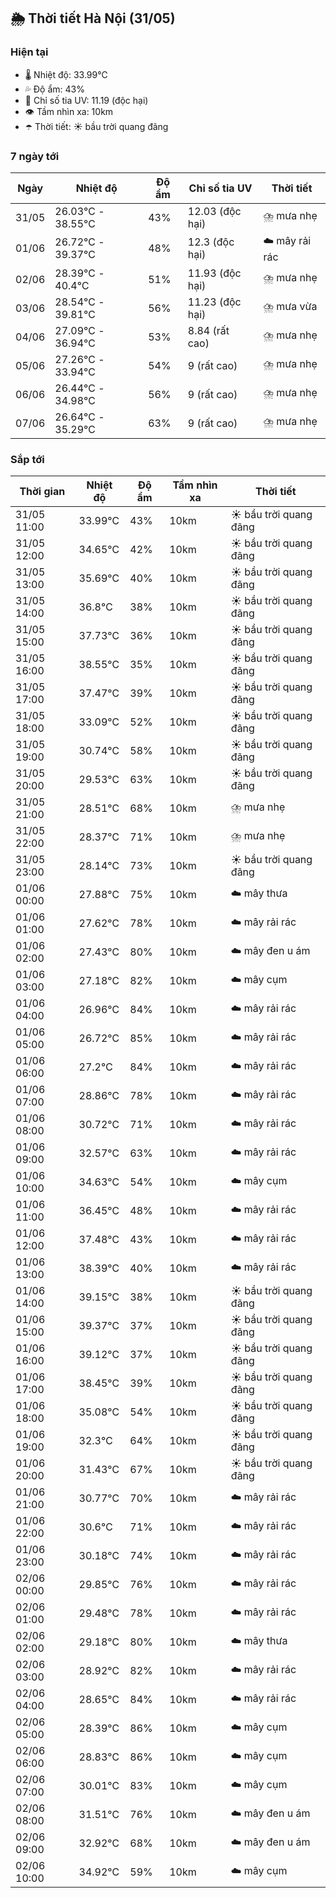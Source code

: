 ## 🌦️ Thời tiết Hà Nội (31/05)

### Hiện tại

- 🌡️ Nhiệt độ: 33.99℃
- 💦 Độ ẩm: 43%
- 🌟 Chỉ số tia UV: 11.19 (độc hại)
- 👁️ Tầm nhìn xa: 10km
- ☂️ Thời tiết: ☀️ bầu trời quang đãng

### 7 ngày tới

| Ngày | Nhiệt độ | Độ ẩm | Chỉ số tia UV | Thời tiết |
| --- | --- | --- | --- | --- |
| 31/05 | 26.03℃ - 38.55℃ | 43% | 12.03 (độc hại) | ⛈️ mưa nhẹ |
| 01/06 | 26.72℃ - 39.37℃ | 48% | 12.3 (độc hại) | ☁️ mây rải rác |
| 02/06 | 28.39℃ - 40.4℃ | 51% | 11.93 (độc hại) | ⛈️ mưa nhẹ |
| 03/06 | 28.54℃ - 39.81℃ | 56% | 11.23 (độc hại) | ⛈️ mưa vừa |
| 04/06 | 27.09℃ - 36.94℃ | 53% | 8.84 (rất cao) | ⛈️ mưa nhẹ |
| 05/06 | 27.26℃ - 33.94℃ | 54% | 9 (rất cao) | ⛈️ mưa nhẹ |
| 06/06 | 26.44℃ - 34.98℃ | 56% | 9 (rất cao) | ⛈️ mưa nhẹ |
| 07/06 | 26.64℃ - 35.29℃ | 63% | 9 (rất cao) | ⛈️ mưa nhẹ |

### Sắp tới

| Thời gian | Nhiệt độ | Độ ẩm | Tầm nhìn xa | Thời tiết |
| --- | --- | --- | --- | --- |
| 31/05 11:00 | 33.99℃ | 43% | 10km | ☀️ bầu trời quang đãng |
| 31/05 12:00 | 34.65℃ | 42% | 10km | ☀️ bầu trời quang đãng |
| 31/05 13:00 | 35.69℃ | 40% | 10km | ☀️ bầu trời quang đãng |
| 31/05 14:00 | 36.8℃ | 38% | 10km | ☀️ bầu trời quang đãng |
| 31/05 15:00 | 37.73℃ | 36% | 10km | ☀️ bầu trời quang đãng |
| 31/05 16:00 | 38.55℃ | 35% | 10km | ☀️ bầu trời quang đãng |
| 31/05 17:00 | 37.47℃ | 39% | 10km | ☀️ bầu trời quang đãng |
| 31/05 18:00 | 33.09℃ | 52% | 10km | ☀️ bầu trời quang đãng |
| 31/05 19:00 | 30.74℃ | 58% | 10km | ☀️ bầu trời quang đãng |
| 31/05 20:00 | 29.53℃ | 63% | 10km | ☀️ bầu trời quang đãng |
| 31/05 21:00 | 28.51℃ | 68% | 10km | ⛈️ mưa nhẹ |
| 31/05 22:00 | 28.37℃ | 71% | 10km | ⛈️ mưa nhẹ |
| 31/05 23:00 | 28.14℃ | 73% | 10km | ☀️ bầu trời quang đãng |
| 01/06 00:00 | 27.88℃ | 75% | 10km | ☁️ mây thưa |
| 01/06 01:00 | 27.62℃ | 78% | 10km | ☁️ mây rải rác |
| 01/06 02:00 | 27.43℃ | 80% | 10km | ☁️ mây đen u ám |
| 01/06 03:00 | 27.18℃ | 82% | 10km | ☁️ mây cụm |
| 01/06 04:00 | 26.96℃ | 84% | 10km | ☁️ mây rải rác |
| 01/06 05:00 | 26.72℃ | 85% | 10km | ☁️ mây rải rác |
| 01/06 06:00 | 27.2℃ | 84% | 10km | ☁️ mây rải rác |
| 01/06 07:00 | 28.86℃ | 78% | 10km | ☁️ mây rải rác |
| 01/06 08:00 | 30.72℃ | 71% | 10km | ☁️ mây rải rác |
| 01/06 09:00 | 32.57℃ | 63% | 10km | ☁️ mây rải rác |
| 01/06 10:00 | 34.63℃ | 54% | 10km | ☁️ mây cụm |
| 01/06 11:00 | 36.45℃ | 48% | 10km | ☁️ mây rải rác |
| 01/06 12:00 | 37.48℃ | 43% | 10km | ☁️ mây rải rác |
| 01/06 13:00 | 38.39℃ | 40% | 10km | ☁️ mây rải rác |
| 01/06 14:00 | 39.15℃ | 38% | 10km | ☀️ bầu trời quang đãng |
| 01/06 15:00 | 39.37℃ | 37% | 10km | ☀️ bầu trời quang đãng |
| 01/06 16:00 | 39.12℃ | 37% | 10km | ☀️ bầu trời quang đãng |
| 01/06 17:00 | 38.45℃ | 39% | 10km | ☀️ bầu trời quang đãng |
| 01/06 18:00 | 35.08℃ | 54% | 10km | ☀️ bầu trời quang đãng |
| 01/06 19:00 | 32.3℃ | 64% | 10km | ☀️ bầu trời quang đãng |
| 01/06 20:00 | 31.43℃ | 67% | 10km | ☀️ bầu trời quang đãng |
| 01/06 21:00 | 30.77℃ | 70% | 10km | ☁️ mây rải rác |
| 01/06 22:00 | 30.6℃ | 71% | 10km | ☁️ mây rải rác |
| 01/06 23:00 | 30.18℃ | 74% | 10km | ☁️ mây rải rác |
| 02/06 00:00 | 29.85℃ | 76% | 10km | ☁️ mây rải rác |
| 02/06 01:00 | 29.48℃ | 78% | 10km | ☁️ mây rải rác |
| 02/06 02:00 | 29.18℃ | 80% | 10km | ☁️ mây thưa |
| 02/06 03:00 | 28.92℃ | 82% | 10km | ☁️ mây rải rác |
| 02/06 04:00 | 28.65℃ | 84% | 10km | ☁️ mây rải rác |
| 02/06 05:00 | 28.39℃ | 86% | 10km | ☁️ mây cụm |
| 02/06 06:00 | 28.83℃ | 86% | 10km | ☁️ mây cụm |
| 02/06 07:00 | 30.01℃ | 83% | 10km | ☁️ mây cụm |
| 02/06 08:00 | 31.51℃ | 76% | 10km | ☁️ mây đen u ám |
| 02/06 09:00 | 32.92℃ | 68% | 10km | ☁️ mây đen u ám |
| 02/06 10:00 | 34.92℃ | 59% | 10km | ☁️ mây cụm |
